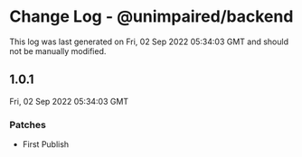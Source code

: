 # Change Log - @unimpaired/backend

This log was last generated on Fri, 02 Sep 2022 05:34:03 GMT and should not be manually modified.

## 1.0.1
Fri, 02 Sep 2022 05:34:03 GMT

### Patches

- First Publish

